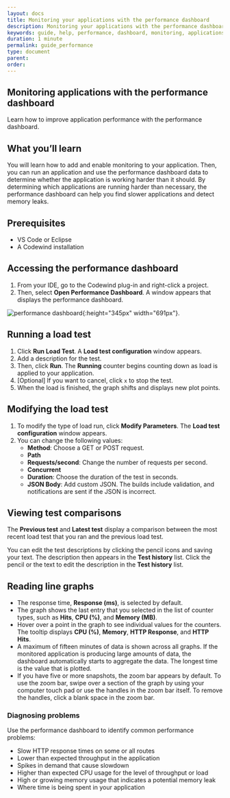 ```yaml
---
layout: docs
title: Monitoring your applications with the performance dashboard
description: Monitoring your applications with the performance dashboard
keywords: guide, help, performance, dashboard, monitoring, applications, VS Code, Codewind, Eclipse, graph, graphs, load, test, load test, test comparison
duration: 1 minute
permalink: guide_performance
type: document
parent:
order:
---
```


## Monitoring applications with the performance dashboard
Learn how to improve application performance with the performance dashboard.

## What you’ll learn
You will learn how to add and enable monitoring to your application. Then, you can run an application and use the performance dashboard data to determine whether the application is working harder than it should. By determining which applications are running harder than necessary, the performance dashboard can help you find slower applications and detect memory leaks.

## Prerequisites
- VS Code or Eclipse
- A Codewind installation

## Accessing the performance dashboard
1. From your IDE, go to the Codewind plug-in and right-click a project.
2. Then, select **Open Performance Dashboard**. A window appears that displays the performance dashboard.<br>

![performance dashboard](dist/images/performanceguide/performancedash_window.png){:height="345px" width="691px"}. <br>

## Running a load test
1. Click **Run Load Test**. A **Load test configuration** window appears.
2. Add a description for the test.
3. Then, click **Run**. The **Running** counter begins counting down as load is applied to your application.
4. [Optional] If you want to cancel, click `x` to stop the test.
5. When the load is finished, the graph shifts and displays new plot points.

## Modifying the load test
1. To modify the type of load run, click **Modify Parameters**. The **Load test configuration** window appears.
2. You can change the following values:
    - **Method**: Choose a GET or POST request.
    - **Path**
    - **Requests/second**: Change the number of requests per second.
    - **Concurrent**
    - **Duration**: Choose the duration of the test in seconds.
    - **JSON Body**: Add custom JSON. The builds include validation, and notifications are sent if the JSON is incorrect.

## Viewing test comparisons
The **Previous test** and **Latest test** display a comparison between the most recent load test that you ran and the previous load test.

You can edit the test descriptions by clicking the pencil icons and saving your text. The description then appears in the **Test history** list. Click the pencil or the text to edit the description in the **Test history** list.

## Reading line graphs
- The response time, **Response (ms)**, is selected by default.
- The graph shows the last entry that you selected in the list of counter types, such as **Hits**, **CPU (%)**, and **Memory (MB)**.
- Hover over a point in the graph to see individual values for the counters. The tooltip displays **CPU (%)**, **Memory**, **HTTP Response**, and **HTTP Hits**.
- A maximum of fifteen minutes of data is shown across all graphs. If the monitored application is producing large amounts of data, the dashboard automatically starts to aggregate the data. The longest time is the value that is plotted.
- If you have five or more snapshots, the zoom bar appears by default. To use the zoom bar, swipe over a section of the graph by using your computer touch pad or use the handles in the zoom bar itself. To remove the handles, click a blank space in the zoom bar.<br>

### Diagnosing problems
Use the performance dashboard to identify common performance problems:
- Slow HTTP response times on some or all routes
- Lower than expected throughput in the application
- Spikes in demand that cause slowdown
- Higher than expected CPU usage for the level of throughput or load
- High or growing memory usage that indicates a potential memory leak
- Where time is being spent in your application
